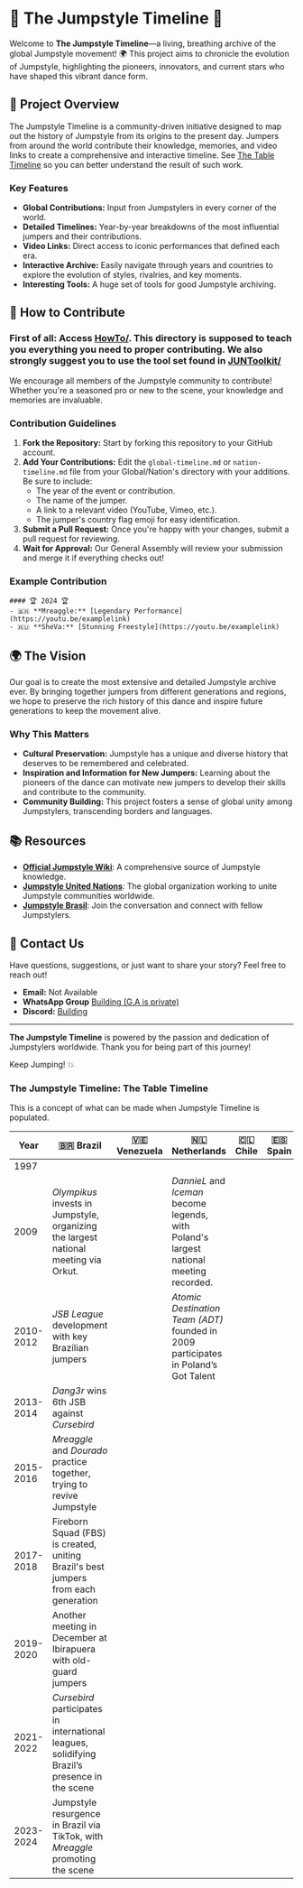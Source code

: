 # 🕺 The Jumpstyle Timeline 🎵

Welcome to **The Jumpstyle Timeline**—a living, breathing archive of the global Jumpstyle movement! 🌍 This project aims to chronicle the evolution of Jumpstyle, highlighting the pioneers, innovators, and current stars who have shaped this vibrant dance form.

## 🚀 Project Overview

The Jumpstyle Timeline is a community-driven initiative designed to map out the history of Jumpstyle from its origins to the present day. Jumpers from around the world contribute their knowledge, memories, and video links to create a comprehensive and interactive timeline. See [The Table Timeline](#-the-jumpstyle-timeline-) so you can better understand the result of such work.

### Key Features
- **Global Contributions:** Input from Jumpstylers in every corner of the world.
- **Detailed Timelines:** Year-by-year breakdowns of the most influential jumpers and their contributions.
- **Video Links:** Direct access to iconic performances that defined each era.
- **Interactive Archive:** Easily navigate through years and countries to explore the evolution of styles, rivalries, and key moments.
- **Interesting Tools:** A huge set of tools for good Jumpstyle archiving.

## 📜 How to Contribute

### First of all: Access [HowTo/](../HowTo/). This directory is supposed to teach you everything you need to proper contributing. We also strongly suggest you to use the tool set found in [JUNToolkit/](../JUNToolkit/)

We encourage all members of the Jumpstyle community to contribute! Whether you're a seasoned pro or new to the scene, your knowledge and memories are invaluable.

### Contribution Guidelines
1. **Fork the Repository:** Start by forking this repository to your GitHub account.
2. **Add Your Contributions:** Edit the `global-timeline.md` or `nation-timeline.md` file from your Global/Nation's directory with your additions. Be sure to include:
   - The year of the event or contribution.
   - The name of the jumper.
   - A link to a relevant video (YouTube, Vimeo, etc.).
   - The jumper's country flag emoji for easy identification.
3. **Submit a Pull Request:** Once you're happy with your changes, submit a pull request for reviewing.
4. **Wait for Approval:** Our General Assembly will review your submission and merge it if everything checks out!

### Example Contribution
```
#### 🏆 2024 🏆
- 🇧🇷 **Mreaggle:** [Legendary Performance](https://youtu.be/examplelink)
- 🇷🇺 **SheVa:** [Stunning Freestyle](https://youtu.be/examplelink)
```

## 🌍 The Vision

Our goal is to create the most extensive and detailed Jumpstyle archive ever. By bringing together jumpers from different generations and regions, we hope to preserve the rich history of this dance and inspire future generations to keep the movement alive.

### Why This Matters
- **Cultural Preservation:** Jumpstyle has a unique and diverse history that deserves to be remembered and celebrated.
- **Inspiration and Information for New Jumpers:** Learning about the pioneers of the dance can motivate new jumpers to develop their skills and contribute to the community.
- **Community Building:** This project fosters a sense of global unity among Jumpstylers, transcending borders and languages.

## 📚 Resources

- **[Official Jumpstyle Wiki](#)**: A comprehensive source of Jumpstyle knowledge.
- **[Jumpstyle United Nations](../)**: The global organization working to unite Jumpstyle communities worldwide.
- **[Jumpstyle Brasil](https://jumpstyle.com.br/)**: Join the conversation and connect with fellow Jumpstylers.

## 💬 Contact Us

Have questions, suggestions, or just want to share your story? Feel free to reach out!

- **Email:** Not Available
- **WhatsApp Group** [Building (G.A is private)](#)
- **Discord:** [Building](#)

---

**The Jumpstyle Timeline** is powered by the passion and dedication of Jumpstylers worldwide. Thank you for being part of this journey!

Keep Jumping! 💥

### The Jumpstyle Timeline: The Table Timeline
This is a concept of what can be made when Jumpstyle Timeline is populated.

| **Year** | 🇧🇷 Brazil   | 🇻🇪 Venezuela | 🇳🇱 Netherlands | 🇨🇱 Chile   | 🇪🇸 Spain   | 🇵🇱 Poland | 🇷🇺 Russia  | 🇯🇵 Japan  | 🇧🇪 Belgium | 🇮🇹 Italy   | 🇫🇷 France  | 🇮🇩 Indonesia | 🇺🇸 USA    | 🇦🇷 Argentina | 🇱🇹 Lithuania |
|----------|--------------|--------------|-----------------|------------|------------|------------|------------|------------|-------------|------------|-------------|--------------|-------------|---------------|---------------|
| 1997     |              |              |                 |            |            |            |            |            |             |            |             |              |             |               |               |
| 2009     | *Olympikus* invests in Jumpstyle, organizing the largest national meeting via Orkut. | | *DannieL* and *Iceman* become legends, with Poland's largest national meeting recorded. | | | *JumpstylePolska.pl* forum active with Polish jumpers | | | | | | | | | |
| 2010-2012| *JSB League* development with key Brazilian jumpers | | *Atomic Destination Team (ADT)* founded in 2009 participates in Poland’s Got Talent | | | *Poland* and *Russia* emerge as Jumpstyle powerhouses | *Scot*, *Badsz*, *S1dej*, and *Jagr* highlight years | | | | | | | | |
| 2013-2014| *Dang3r* wins 6th JSB against *Cursebird* | | | | | | | | | | | | | |
| 2015-2016| *Mreaggle* and *Dourado* practice together, trying to revive Jumpstyle | | | | | | | | | | | | | |
| 2017-2018| Fireborn Squad (FBS) is created, uniting Brazil's best jumpers from each generation | | | | | | | | | | | | | |
| 2019-2020| Another meeting in December at Ibirapuera with old-guard jumpers | | | | | | | | | | | | | |
| 2021-2022| *Cursebird* participates in international leagues, solidifying Brazil’s presence in the scene | | | | | | | | | | | | | |
| 2023-2024| Jumpstyle resurgence in Brazil via TikTok, with *Mreaggle* promoting the scene | | | | | | | | | | | | | |
